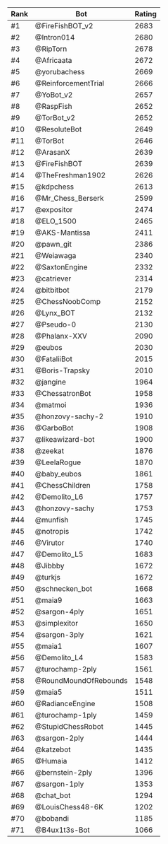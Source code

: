 Rank|Bot|Rating
---|---|---
#1|@FireFishBOT_v2|2683
#2|@Intron014|2680
#3|@RipTorn|2678
#4|@Africaata|2672
#5|@yorubachess|2669
#6|@ReinforcementTrial|2666
#7|@YoBot_v2|2657
#8|@RaspFish|2652
#9|@TorBot_v2|2652
#10|@ResoluteBot|2649
#11|@TorBot|2646
#12|@ArasanX|2639
#13|@FireFishBOT|2639
#14|@TheFreshman1902|2626
#15|@kdpchess|2613
#16|@Mr_Chess_Berserk|2599
#17|@expositor|2474
#18|@ELO_1500|2465
#19|@AKS-Mantissa|2411
#20|@pawn_git|2386
#21|@Weiawaga|2340
#22|@SaxtonEngine|2332
#23|@catriever|2314
#24|@bitbitbot|2179
#25|@ChessNoobComp|2152
#26|@Lynx_BOT|2132
#27|@Pseudo-0|2130
#28|@Phalanx-XXV|2090
#29|@eubos|2030
#30|@FataliiBot|2015
#31|@Boris-Trapsky|2010
#32|@jangine|1964
#33|@ChessatronBot|1958
#34|@matmoi|1936
#35|@honzovy-sachy-2|1910
#36|@GarboBot|1908
#37|@likeawizard-bot|1900
#38|@zeekat|1876
#39|@LeelaRogue|1870
#40|@baby_eubos|1861
#41|@ChessChildren|1758
#42|@Demolito_L6|1757
#43|@honzovy-sachy|1753
#44|@munfish|1745
#45|@notropis|1742
#46|@Virutor|1740
#47|@Demolito_L5|1683
#48|@Jibbby|1672
#49|@turkjs|1672
#50|@schnecken_bot|1668
#51|@maia9|1663
#52|@sargon-4ply|1651
#53|@simplexitor|1650
#54|@sargon-3ply|1621
#55|@maia1|1607
#56|@Demolito_L4|1583
#57|@turochamp-2ply|1561
#58|@RoundMoundOfRebounds|1548
#59|@maia5|1511
#60|@RadianceEngine|1508
#61|@turochamp-1ply|1459
#62|@StupidChessRobot|1445
#63|@sargon-2ply|1444
#64|@katzebot|1435
#65|@Humaia|1412
#66|@bernstein-2ply|1396
#67|@sargon-1ply|1353
#68|@chat_bot|1294
#69|@LouisChess48-6K|1202
#70|@bobandi|1185
#71|@B4ux1t3s-Bot|1066
